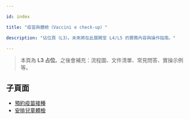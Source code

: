 ---
id: index
title: "疫苗與體檢（Vaccini e check-up）"
description: "佔位頁（L3）。未來將在此展開至 L4/L5 的實務內容與操作指南。"
---


> 本頁為 **L3 占位**。之後會補充：流程圖、文件清單、常見問答、實操示例等。

## 子頁面

- [預約疫苗接種](./book-vaccination/)
- [安排兒童體檢](./pediatric-checkup/)
